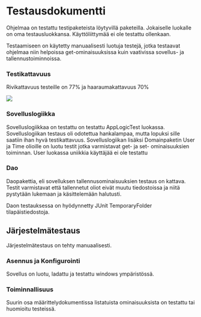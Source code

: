 # Testausdokumentti

Ohjelmaa on testattu testipaketeista löytyvillä paketeilla. Jokaiselle luokalle on oma testausluokkansa. Käyttöliittymää ei ole testattu ollenkaan.

Testaamiseen on käytetty manuaalisesti luotuja testejä, jotka testaavat ohjelmaa niin helpoissa get-ominaisuuksissa kuin vaativissa sovellus- ja tallennustoiminnoissa.

### Testikattavuus

Rivikattavuus testeille on 77% ja haaraumakattavuus 70%

<img src="https://raw.githubusercontent.com/sppirtti/ot2018/master/Dokumentaatio/Testikattavuus.png" width=$>

### Sovelluslogiikka
Sovelluslogiikkaa on testattu on testattu AppLogicTest luokassa. Sovelluslogiikan testaus oli odotettua hankalampaa, mutta lopuksi sille saatiin ihan hyvä testikattavuus. Sovelluslogiikan lisäksi Domainpaketin User ja Time olioille on luotu testit jotka varmistavat get- ja set- ominaisuuksien toiminnan. User luokassa uniikkia käyttäjää ei ole testattu

### Dao
Daopakettia, eli sovelluksen tallennusominaisuuksien testaus on kattava. Testit varmistavat että tallennetut oliot eivät muutu tiedostoissa ja niitä pystytään lukemaan ja käsittelemään halutusti.

Daon testauksessa on hyödynnetty JUnit TemporaryFolder tilapäistiedostoja.

## Järjestelmätestaus

Järjestelmätestaus on tehty manuaalisesti.

### Asennus ja Konfigurointi
Sovellus on luotu, ladattu ja testattu windows ympäristössä.

### Toiminnallisuus
Suurin osa määrittelydokumentissa listatuista ominaisuuksista on testattu tai huomioitu testeissä.
